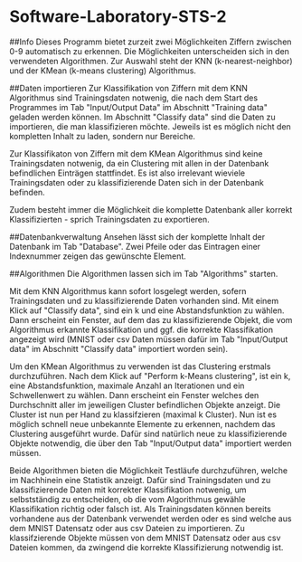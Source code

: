 # Software-Laboratory-STS-2

##Info
Dieses Programm bietet zurzeit zwei Möglichkeiten Ziffern zwischen 0-9 automatisch zu erkennen. 
Die Möglichkeiten unterscheiden sich in den verwendeten Algorithmen. Zur Auswahl steht der KNN (k-nearest-neighbor) und der KMean (k-means clustering) Algorithmus.



##Daten importieren
Zur Klassifikation von Ziffern mit dem KNN Algorithmus sind Trainingsdaten notwenig, die nach dem Start des Programmes im Tab "Input/Output Data" im Abschnitt "Training data" geladen werden können.
Im Abschnitt "Classify data" sind die Daten zu importieren, die man klassifizieren möchte.
Jeweils ist es möglich nicht den kompletten Inhalt zu laden, sondern nur Bereiche.

Zur Klassifikaton von Ziffern mit dem KMean Algorithmus sind keine Trainingsdaten notwenig, da ein Clustering mit allen in der Datenbank befindlichen Einträgen stattfindet. Es ist also irrelevant wieviele Trainingsdaten oder zu klassifizierende Daten sich in der Datenbank befinden.

Zudem besteht immer die Möglichkeit die komplette Datenbank aller korrekt Klassifizierten - sprich Trainingsdaten zu exportieren.



##Datenbankverwaltung
Ansehen lässt sich der komplette Inhalt der Datenbank im Tab "Database". Zwei Pfeile oder das Eintragen einer Indexnummer zeigen das gewünschte Element.



##Algorithmen
Die Algorithmen lassen sich im Tab "Algorithms" starten.

Mit dem KNN Algorithmus kann sofort losgelegt werden, sofern Trainingsdaten und zu klassifizierende Daten vorhanden sind.
Mit einem Klick auf "Classify data", sind ein k und eine Abstandsfunktion zu wählen. 
Dann erscheint ein Fenster, auf dem das zu klassifizierende Objekt, die vom Algorithmus erkannte Klassifikation und ggf. die korrekte Klassifikation angezeigt wird (MNIST oder csv Daten müssen dafür im Tab "Input/Output data" im Abschnitt "Classify data" importiert worden sein).

Um den KMean Algorithmus zu verwenden ist das Clustering erstmals durchzuführen. Nach dem Klick auf "Perform k-Means clustering", ist ein k, eine Abstandsfunktion, maximale Anzahl an Iterationen und ein Schwellenwert zu wählen. 
Dann erscheint ein Fenster welches den Durchschnitt aller im jeweiligen Cluster befindlichen Objekte anzeigt. Die Cluster ist nun per Hand zu klassifzieren (maximal k Cluster).
Nun ist es möglich schnell neue unbekannte Elemente zu erkennen, nachdem das Clustering ausgeführt wurde. Dafür sind natürlich neue zu klassifizierende Objekte notwendig, die über den Tab "Input/Output data" importiert werden müssen.

Beide Algorithmen bieten die Möglichkeit Testläufe durchzuführen, welche im Nachhinein eine Statistik anzeigt. Dafür sind Trainingsdaten und zu klassifizierende Daten mit korrekter Klassifikation notwenig, um selbstständig zu entscheiden, ob die vom Algorithmus gewähle Klassifikation richtig oder falsch ist.
Als Trainingsdaten können bereits vorhandene aus der Datenbank verwendet werden oder es sind welche aus dem MNIST Datensatz oder aus csv Dateien zu importieren.
Zu klassifzierende Objekte müssen von dem MNIST Datensatz oder aus csv Dateien kommen, da zwingend die korrekte Klassifizierung notwendig ist.